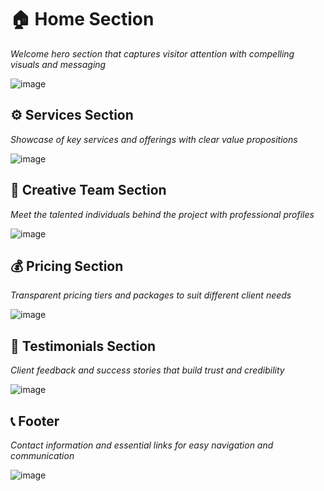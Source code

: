 # 🏠 Home Section
*Welcome hero section that captures visitor attention with compelling visuals and messaging*

![image](https://github.com/user-attachments/assets/a1aa7a79-eeef-4639-860e-1278466ff23d)

## ⚙️ Services Section
*Showcase of key services and offerings with clear value propositions*

![image](https://github.com/user-attachments/assets/288cd4f7-06a9-4f5a-84df-ab815e78a3f7)

## 👥 Creative Team Section
*Meet the talented individuals behind the project with professional profiles*

![image](https://github.com/user-attachments/assets/a8a754ee-d051-4098-8a20-853cc35e24b0)

## 💰 Pricing Section
*Transparent pricing tiers and packages to suit different client needs*

![image](https://github.com/user-attachments/assets/ffea1ad8-d231-4889-9da1-ea6e7465b48c)

## 💬 Testimonials Section
*Client feedback and success stories that build trust and credibility*

![image](https://github.com/user-attachments/assets/cbe0b87c-66ad-4114-9883-4cdec1e8fc16)

## 📞 Footer
*Contact information and essential links for easy navigation and communication*

![image](https://github.com/user-attachments/assets/4e196c3b-249d-4103-9ae8-f60af7e9c60a)
